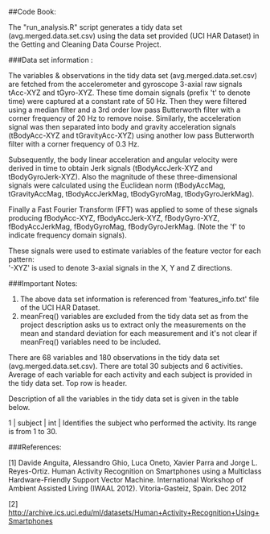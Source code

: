 ##Code Book:

The "run_analysis.R" script generates a tidy data set (avg.merged.data.set.csv) using the data set provided (UCI HAR Dataset) in the Getting and Cleaning Data Course Project. 

###Data set information :

The variables & observations in the tidy data set (avg.merged.data.set.csv) are fetched from the accelerometer and gyroscope 3-axial raw signals tAcc-XYZ and tGyro-XYZ. These time domain signals (prefix 't' to denote time) were captured at a constant rate of 50 Hz. Then they were filtered using a median filter and a 3rd order low pass Butterworth filter with a corner frequency of 20 Hz to remove noise. Similarly, the acceleration signal was then separated into body and gravity acceleration signals (tBodyAcc-XYZ and tGravityAcc-XYZ) using another low pass Butterworth filter with a corner frequency of 0.3 Hz. 

Subsequently, the body linear acceleration and angular velocity were derived in time to obtain Jerk signals (tBodyAccJerk-XYZ and tBodyGyroJerk-XYZ). Also the magnitude of these three-dimensional signals were calculated using the Euclidean norm (tBodyAccMag, tGravityAccMag, tBodyAccJerkMag, tBodyGyroMag, tBodyGyroJerkMag). 

Finally a Fast Fourier Transform (FFT) was applied to some of these signals producing fBodyAcc-XYZ, fBodyAccJerk-XYZ, fBodyGyro-XYZ, fBodyAccJerkMag, fBodyGyroMag, fBodyGyroJerkMag. (Note the 'f' to indicate frequency domain signals). 

These signals were used to estimate variables of the feature vector for each pattern:  
'-XYZ' is used to denote 3-axial signals in the X, Y and Z directions.

###Important Notes: 
1. The above data set information is referenced from 'features_info.txt' file of the UCI HAR Dataset.
2. meanFreq() variables are excluded from the tidy data set as from the project description asks us to extract only the measurements on the mean and standard deviation for each measurement and it's not clear if meanFreq() variables need to be included. 

There are 68 variables and 180 observations in the tidy data set (avg.merged.data.set.csv). There are total 30 subjects and 6 activities. Average of each variable for each activity and each subject is provided in the tidy data set. Top row is header. 

Description of all the variables in the tidy data set is given in the table below.

1 | subject | int | Identifies the subject who performed the activity. Its range is  from 1 to 30.


###References:
        
[1] Davide Anguita, Alessandro Ghio, Luca Oneto, Xavier Parra and Jorge L. Reyes-Ortiz. Human Activity Recognition on Smartphones using a Multiclass Hardware-Friendly Support Vector Machine. International Workshop of Ambient Assisted Living (IWAAL 2012). Vitoria-Gasteiz, Spain. Dec 2012

[2] http://archive.ics.uci.edu/ml/datasets/Human+Activity+Recognition+Using+Smartphones
